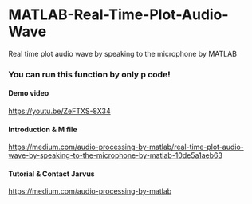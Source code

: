 # MATLAB-Real-Time-Plot-Audio-Wave
Real time plot audio wave by speaking to the microphone by MATLAB

### You can run this function by only p code!

#### Demo video
https://youtu.be/ZeFTXS-8X34

#### Introduction & M file
https://medium.com/audio-processing-by-matlab/real-time-plot-audio-wave-by-speaking-to-the-microphone-by-matlab-10de5a1aeb63
#### Tutorial & Contact Jarvus
https://medium.com/audio-processing-by-matlab
